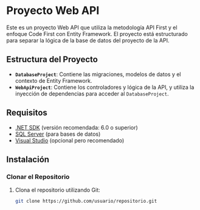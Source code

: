 # Proyecto Web API

Este es un proyecto Web API que utiliza la metodología API First y el enfoque Code First con Entity Framework. El proyecto está estructurado para separar la lógica de la base de datos del proyecto de la API.

## Estructura del Proyecto

- **`DatabaseProject`**: Contiene las migraciones, modelos de datos y el contexto de Entity Framework.
- **`WebApiProject`**: Contiene los controladores y lógica de la API, y utiliza la inyección de dependencias para acceder al `DatabaseProject`.

## Requisitos

- [.NET SDK](https://dotnet.microsoft.com/download) (versión recomendada: 6.0 o superior)
- [SQL Server](https://www.microsoft.com/en-us/sql-server/sql-server-downloads) (para bases de datos)
- [Visual Studio](https://visualstudio.microsoft.com/) (opcional pero recomendado)

## Instalación

### Clonar el Repositorio

1. Clona el repositorio utilizando Git:

   ```bash
   git clone https://github.com/usuario/repositorio.git
